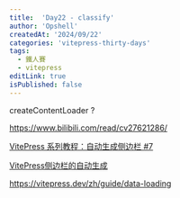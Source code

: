 ```yaml
---
title:  'Day22 - classify'
author: 'Opshell'
createdAt: '2024/09/22'
categories: 'vitepress-thirty-days'
tags:
  - 鐵人賽
  - vitepress
editLink: true
isPublished: false
---
```



createContentLoader ?

https://www.bilibili.com/read/cv27621286/





[VitePress 系列教程：自动生成侧边栏 #7](https://notes.zhengxinonly.com/posts/VitePress/07.%E8%87%AA%E5%8A%A8%E7%94%9F%E6%88%90%E4%BE%A7%E8%BE%B9%E6%A0%8F.html)

[VitePress侧边栏的自动生成](https://blog.csdn.net/zengjia121/article/details/139103152)

https://vitepress.dev/zh/guide/data-loading